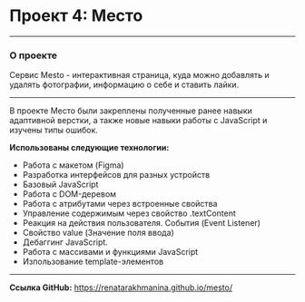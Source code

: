 # Проект 4: Место
_______________________________

### О проекте
Сервис Mesto - интерактивная страница, куда можно добавлять и удалять фотографии, информацию о себе и ставить лайки.
_______________________________
В проекте Место были закреплены полученные ранее навыки адаптивной верстки, а также новые навыки работы с JavaScript и изучены типы ошибок. 


**Использованы следующие технологии:**

* Работа с макетом (Figma)
* Разработка интерфейсов для разных устройств
* Базовый JavaScript
* Работа с DOM-деревом
* Работа с атрибутами через встроенные свойства
* Управление содержимым через свойство .textContent
* Реакция на действия пользователя. События (Event Listener)
* Свойство value (Значение поля ввода)
* Дебаггинг JavaScript.
* Работа с массивами и функциями JavaScript
* Изпользование template-элементов
________________________________
**Ссылка GitHub:**
https://renatarakhmanina.github.io/mesto/